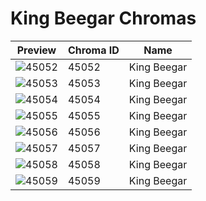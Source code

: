 # King Beegar Chromas



| Preview | Chroma ID | Name |
|---------|-----------|------|
| ![45052](https://raw.communitydragon.org/latest/plugins/rcp-be-lol-game-data/global/default/v1/champion-chroma-images/45/45052.png) | 45052 | King Beegar |
| ![45053](https://raw.communitydragon.org/latest/plugins/rcp-be-lol-game-data/global/default/v1/champion-chroma-images/45/45053.png) | 45053 | King Beegar |
| ![45054](https://raw.communitydragon.org/latest/plugins/rcp-be-lol-game-data/global/default/v1/champion-chroma-images/45/45054.png) | 45054 | King Beegar |
| ![45055](https://raw.communitydragon.org/latest/plugins/rcp-be-lol-game-data/global/default/v1/champion-chroma-images/45/45055.png) | 45055 | King Beegar |
| ![45056](https://raw.communitydragon.org/latest/plugins/rcp-be-lol-game-data/global/default/v1/champion-chroma-images/45/45056.png) | 45056 | King Beegar |
| ![45057](https://raw.communitydragon.org/latest/plugins/rcp-be-lol-game-data/global/default/v1/champion-chroma-images/45/45057.png) | 45057 | King Beegar |
| ![45058](https://raw.communitydragon.org/latest/plugins/rcp-be-lol-game-data/global/default/v1/champion-chroma-images/45/45058.png) | 45058 | King Beegar |
| ![45059](https://raw.communitydragon.org/latest/plugins/rcp-be-lol-game-data/global/default/v1/champion-chroma-images/45/45059.png) | 45059 | King Beegar |